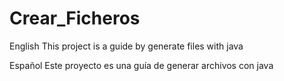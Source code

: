 # Crear_Ficheros
English
This project is a guide by generate files with java

Español
Este proyecto es una guía de generar archivos con java
